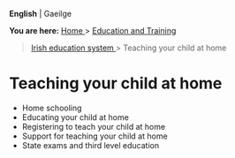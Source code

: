 **English** |  Gaeilge 

**You are here:** [ Home ](/en/) > [ Education and Training ](/en/education/)
> [ Irish education system ](/en/education/the-irish-education-system/) >
Teaching your child at home

#  Teaching your child at home

  * Home schooling 
  * Educating your child at home 
  * Registering to teach your child at home 
  * Support for teaching your child at home 
  * State exams and third level education 
